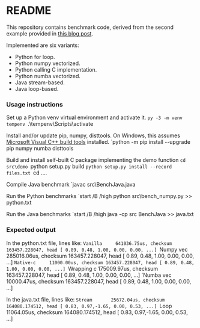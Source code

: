 # README #
This repository contains benchmark code, derived from the second example provided in [this blog post](https://www.experfy.com/blog/why-you-should-forget-loops-and-embrace-vectorization-for-data-science/).

Implemented are six variants:
* Python for loop.
* Python numpy vectorized.
* Python calling C implementation.
* Python numba vectorized.
* Java stream-based.
* Java loop-based.


### Usage instructions ###
Set up a Python venv virtual environment and activate it.
`py -3 -m venv tempenv
`.\tempenv\Scripts\activate

Install and/or update pip, numpy, disttools. On Windows, this assumes [Microsoft Visual C++ build tools](https://visualstudio.microsoft.com/visual-cpp-build-tools/) installed.
`python -m pip install --upgrade pip numpy numba disttools

Build and install self-built C package implementing the demo function
`cd src\demo
`python setup.py build
`python setup.py install --record files.txt
`cd ..\..

Compile Java benchmark
`javac src\BenchJava.java

Run the Python benchmarks
`start /B /high python src\bench_numpy.py >> python.txt

Run the Java benchmarks
`start /B /high java -cp src BenchJava >> java.txt


### Expected output ###
In the python.txt file, lines like:
`Vanilla     641036.75us, checksum 163457.228047, head [ 0.89, 0.48, 1.00, 0.00, 0.00, ...]
`Numpy vec   285016.06us, checksum 163457.228047, head [ 0.89, 0.48, 1.00, 0.00, 0.00, ...]
`Native-c     11000.00us, checksum 163457.228047, head [ 0.89, 0.48, 1.00, 0.00, 0.00, ...]
`Wrapping c  175009.97us, checksum 163457.228047, head [ 0.89, 0.48, 1.00, 0.00, 0.00, ...]
`Numba vec    10000.47us, checksum 163457.228047, head [ 0.89, 0.48, 1.00, 0.00, 0.00, ...]

In the java.txt file, lines like:
`Stream       25672.04us, checksum 164080.174512, head [ 0.83, 0.97,-1.65, 0.00, 0.53, ...]
`Loop         11064.05us, checksum 164080.174512, head [ 0.83, 0.97,-1.65, 0.00, 0.53, ...]
